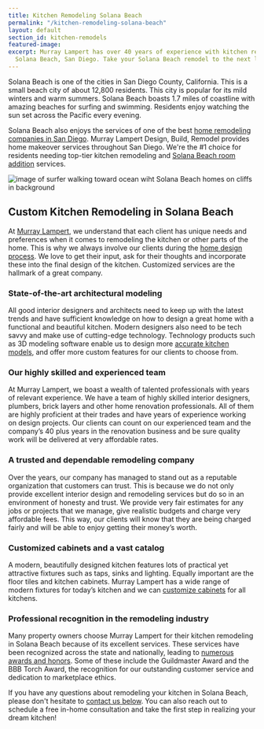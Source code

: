```yaml
---
title: Kitchen Remodeling Solana Beach
permalink: "/kitchen-remodeling-solana-beach"
layout: default
section_id: kitchen-remodels
featured-image:
excerpt: Murray Lampert has over 40 years of experience with kitchen remodeling in
  Solana Beach, San Diego. Take your Solana Beach remodel to the next level with us.
---
```


Solana Beach is one of the cities in San Diego County, California. This is a small beach city of about 12,800 residents. This city is popular for its mild winters and warm summers. Solana Beach boasts 1.7 miles of coastline with amazing beaches for surfing and swimming. Residents enjoy watching the sun set across the Pacific every evening.

Solana Beach also enjoys the services of one of the best [home remodeling companies in San Diego](/san-diego-home-remodel-services). Murray Lampert Design, Build, Remodel provides home makeover services throughout San Diego. We're the #1 choice for residents needing top-tier kitchen remodeling and [Solana Beach room addition](/room-additions-solana-beach) services.

![image of surfer walking toward ocean wiht Solana Beach homes on cliffs in background](https://imagesvc.timeincapp.com/v3/mm/image?url=https%3A%2F%2Fimg1.coastalliving.timeinc.net%2Fsites%2Fdefault%2Ffiles%2Fstyles%2F4_3_horizontal_inbody_900x506%2Fpublic%2Fimage%2F2016%2F11%2Fmain%2Fdt_0414_01_0.jpg%3Fitok%3Db0B5XFOH&w=700&q=85 "Solana Beach is a Picturesque Beach Town in San Diego")

## Custom Kitchen Remodeling in Solana Beach

At [Murray Lampert](/), we understand that each client has unique needs and preferences when it comes to remodeling the kitchen or other parts of the home. This is why we always involve our clients during the [home design process](/san-diego-home-design-services). We love to get their input, ask for their thoughts and incorporate these into the final design of the kitchen. Customized services are the hallmark of a great company.

### State-of-the-art architectural modeling

All good interior designers and architects need to keep up with the latest trends and have sufficient knowledge on how to design a great home with a functional and beautiful kitchen. Modern designers also need to be tech savvy and make use of cutting-edge technology. Technology products such as 3D modeling software enable us to design more [accurate kitchen models](/3d-architectural-rendering-services), and offer more custom features for our clients to choose from.

### Our highly skilled and experienced team

At Murray Lampert, we boast a wealth of talented professionals with years of relevant experience. We have a team of highly skilled interior designers, plumbers, brick layers and other home renovation professionals. All of them are highly proficient at their trades and have years of experience working on design projects. Our clients can count on our experienced team and the company’s 40 plus years in the renovation business and be sure quality work will be delivered at very affordable rates.

### A trusted and dependable remodeling company

Over the years, our company has managed to stand out as a reputable organization that customers can trust. This is because we do not only provide excellent interior design and remodeling services but do so in an environment of honesty and trust. We provide very fair estimates for any jobs or projects that we manage, give realistic budgets and charge very affordable fees. This way, our clients will know that they are being charged fairly and will be able to enjoy getting their money’s worth.

### Customized cabinets and a vast catalog

A modern, beautifully designed kitchen features lots of practical yet attractive fixtures such as taps, sinks and lighting. Equally important are the floor tiles and kitchen cabinets. Murray Lampert has a wide range of modern fixtures for today’s kitchen and we can [customize cabinets](/san-diego-custom-cabinet-construction-services) for all kitchens.

### Professional recognition in the remodeling industry

Many property owners choose Murray Lampert for their kitchen remodeling in Solana Beach because of its excellent services. These services have been recognized across the state and nationally, leading to [numerous awards and honors](/affiliation). Some of these include the Guildmaster Award and the BBB Torch Award, the recognition for our outstanding customer service and dedication to marketplace ethics.

If you have any questions about remodeling your kitchen in Solana Beach, please don't hesitate to [contact us below](#quick-contact). You can also reach out to schedule a free in-home consultation and take the first step in realizing your dream kitchen!
